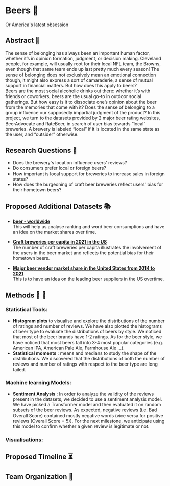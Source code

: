 # Beers :beer:
Or America's latest obsession 

## Abstract :page_facing_up:
The sense of belonging has always been an important human factor, whether it’s in opinion formation, judgment, or decision making. Cleveland people, for example, will usually root for their local NFL team, the Browns, even though that same team ends up last pretty much every season! The sense of belonging does not exclusively mean an emotional connection though, it might also express a sort of camaraderie, a sense of mutual support in financial matters. But how does this apply to beers? <br>
Beers are the most social alcoholic drinks out there: whether it’s with friends or coworkers, beers are the usual go-to in outdoor social gatherings. But how easy is it to dissociate one’s opinion about the beer from the memories that come with it? Does the sense of belonging to a group influence our supposedly impartial judgment of the product? In this project, we turn to the datasets provided by 2 major beer rating websites, BeerAdvocate and RateBeer, in search of user bias towards “local” breweries. A brewery is labeled “local” if it is located in the same state as the user, and “outsider” otherwise.



## Research Questions :thinking:
* Does the brewery's location influence users' reviews? <br>
* Do consumers prefer local or foreign beers? <br>
* How important is local support for breweries to increase sales in foreign states? <br>
* How does the burgeoning of craft beer breweries reflect users' bias for their hometown beers? 


## Proposed Additional Datasets :books:


* **[beer - worldwide](https://www.statista.com/outlook/cmo/alcoholic-drinks/beer/worldwide)** <br>
This will help us analyse ranking and word beer consumptions and have an idea on the market shares over time.

* **[Craft breweries per capita in 2021  in the US](https://datasetsearch.research.google.com/search?src=2&query=U.S.%20craft%20beer%20breweries%20per%20capita%202021%2C%20by%20state&docid=L2cvMTFwd2Y1NzR5NA%3D%3D)** <br>
The number of craft breweries per capita illustrates the involvement of the users in the beer market and reflects the potential bias for their hometown beers.
* **[ Major beer vendor market share in the United States from 2014 to 2021](https://datasetsearch.research.google.com/search?src=2&query=Major%20beer%20vendor%20market%20share%20in%20the%20United%20States%20from%202014%20to%202021&docid=L2cvMTFyOW1iYm5jdw%3D%3D)** <br>
This is to have an idea on the leading beer suppliers in the US overtime.




## Methods :wrench: :hammer:
### Statistical Tools:
* **Histogram plots** to visualise and explore the distributions of the number of ratings and number of reviews. We have also plotted the histograms of beer type to evaluate the distributions of beers by style. We noticed that most of the beer brands have 1-2 ratings. As for the beer style, we have noticed that most beers fall into 3-4 most popular categories (e.g. American IPA, American Pale Ale, Farmhouse Ale ...).<br>
* **Statistical moments** : means and medians to study the shape of the distributions. We discovered that the distributions of both the number of reviews and number of ratings with respect to the beer type are long tailed.<br>

### Machine learning Models:
* **Sentiment Analysis** : In order to analyze the validity of the reviews present in the datasets, we decided to use a sentiment analysis model. We have picked a Transformer model and then evaluated it on random subsets of the beer reviews. As expected, negative reviews (i.e. Bad Overall Score) contained mostly negative words (vice versa for positive reviews (Overall Score = 5)). For the next milestone, we anticipate using this model to confirm whether a given review is legitimate or not.
### Visualisations:


## Proposed Timeline :hourglass_flowing_sand:

## Team Organization :snake:

